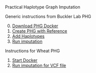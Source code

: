 Practical Haplotype Graph Imputation

Generic instructions from Buckler Lab PHG

0. [Download PHG Docker](https://bitbucket.org/bucklerlab/practicalhaplotypegraph/wiki/UserInstructions/CreatePHG_step0_docker.md)
2. [Create PHG with Reference](https://bitbucket.org/bucklerlab/practicalhaplotypegraph/wiki/UserInstructions/CreatePHG_step1-2_main.md)
3. [Add Haplotypes](https://bitbucket.org/bucklerlab/practicalhaplotypegraph/wiki/UserInstructions/CreatePHG_step1-2_main.md)
4. [Run imputation](https://bitbucket.org/bucklerlab/practicalhaplotypegraph/wiki/UserInstructions/ImputeWithPHG_main.md)

Instructions for Wheat PHG

1. [Start Docker](https://github.com/TriticeaeToolbox/PHGv2/blob/main/imputation/start-docker.sh)
2. [Run imputation for VCF file](https://github.com/TriticeaeToolbox/PHGv2/blob/main/imputation/run-imputation.sh)
